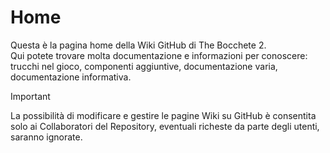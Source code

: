 # Home
Questa è la pagina home della Wiki GitHub di The Bocchete 2.<br>
Qui potete trovare molta documentazione e informazioni per conoscere: trucchi nel gioco, componenti aggiuntive, documentazione varia, documentazione informativa.<br>

> [!IMPORTANT]
> La possibilità di modificare e gestire le pagine Wiki su GitHub è consentita solo ai Collaboratori del Repository, eventuali richeste da parte degli utenti, saranno ignorate.
